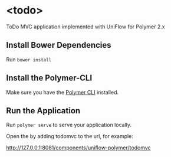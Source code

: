 # \<todo\>

ToDo MVC application implemented with UniFlow for Polymer 2.x

## Install Bower Dependencies

Run `bower install`

## Install the Polymer-CLI

Make sure you have the [Polymer CLI](https://www.npmjs.com/package/polymer-cli) installed.

## Run the Application

Run `polymer serve` to serve your application locally.

Open the by adding todomvc to the url, for example:

http://127.0.0.1:8081/components/uniflow-polymer/todomvc